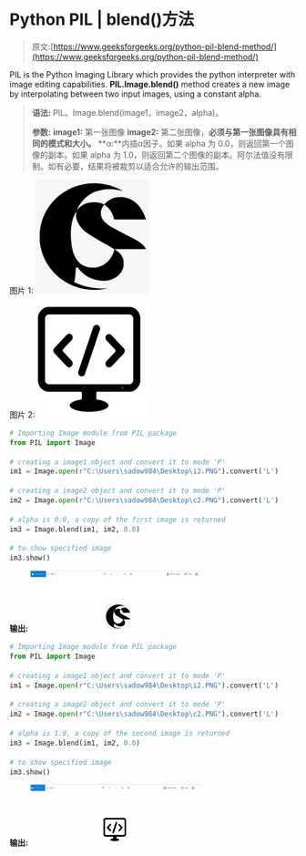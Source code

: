 # Python PIL | blend()方法

> 原文:[https://www.geeksforgeeks.org/python-pil-blend-method/](https://www.geeksforgeeks.org/python-pil-blend-method/)

PIL is the Python Imaging Library which provides the python interpreter with image editing capabilities. **PIL.Image.blend()** method creates a new image by interpolating between two input images, using a constant alpha.

> **语法:** PIL。Image.blend(image1，image2，alpha)。
> 
> **参数:**
> **image1:** 第一张图像
> **image2:** 第二张图像，**必须与第一张图像具有相同的模式和大小。**
> **α:**内插α因子。如果 alpha 为 0.0，则返回第一个图像的副本。如果 alpha 为 1.0，则返回第二个图像的副本。阿尔法值没有限制。如有必要，结果将被裁剪以适合允许的输出范围。

图片 1:
![](img/ab052e5d861a012714522e1595c88749.png)

图片 2:
![](img/a8be9eb8b4d8e76ac182ce7af1b31a65.png)

```py
# Importing Image module from PIL package 
from PIL import Image

# creating a image1 object and convert it to mode 'P'
im1 = Image.open(r"C:\Users\sadow984\Desktop\i2.PNG").convert('L')

# creating a image2 object and convert it to mode 'P'
im2 = Image.open(r"C:\Users\sadow984\Desktop\c2.PNG").convert('L')

# alpha is 0.0, a copy of the first image is returned
im3 = Image.blend(im1, im2, 0.0)

# to show specified image 
im3.show()
```

**输出:**
![](img/8f384972a269e8dd5abf8d6949271806.png)

```py
# Importing Image module from PIL package 
from PIL import Image

# creating a image1 object and convert it to mode 'P'
im1 = Image.open(r"C:\Users\sadow984\Desktop\i2.PNG").convert('L')

# creating a image2 object and convert it to mode 'P' 
im2 = Image.open(r"C:\Users\sadow984\Desktop\c2.PNG").convert('L')

# alpha is 1.0, a copy of the second image is returned
im3 = Image.blend(im1, im2, 0.0)

# to show specified image 
im3.show()
```

**输出:**
![](img/3adffcef3bef392f1bd5eb0af60579dc.png)